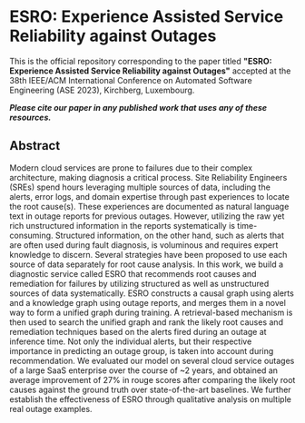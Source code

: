 # ESRO: Experience Assisted Service Reliability against Outages

This is the official repository corresponding to the paper titled **"ESRO: Experience Assisted Service Reliability against Outages"** accepted at the 38th IEEE/ACM International Conference on Automated Software Engineering (ASE 2023), Kirchberg, Luxembourg.

***Please cite our paper in any published work that uses any of these resources.***


## Abstract

Modern cloud services are prone to failures due to their complex architecture, making diagnosis a critical process. Site Reliability Engineers (SREs) spend hours leveraging multiple sources of data, including the alerts, error logs, and domain expertise through past experiences to locate the root cause(s). These experiences are documented as natural language text in outage reports for previous outages. However, utilizing the raw yet rich unstructured information in the reports systematically is time-consuming. Structured information, on the other hand, such as alerts that are often used during fault diagnosis, is voluminous and requires expert knowledge to discern. Several strategies have been proposed to use each source of data separately for root cause analysis. In this work, we build a diagnostic service called ESRO that recommends root causes and remediation for failures by utilizing structured as well as unstructured sources of data systematically. ESRO constructs a causal graph using alerts and a knowledge graph using outage reports, and merges them in a novel way to form a unified graph during training. A retrieval-based mechanism is then used to search the unified graph and rank the likely root causes and remediation techniques based on the alerts fired during an outage at inference time. Not only the individual alerts, but their respective importance in predicting an outage group, is taken into account during recommendation. We evaluated our model on several cloud service outages of a large SaaS enterprise over the course of ~2 years, and obtained an average improvement of 27% in rouge scores after comparing the likely root causes against the ground truth over state-of-the-art baselines. We further establish the effectiveness of ESRO through qualitative analysis on multiple real outage examples.

